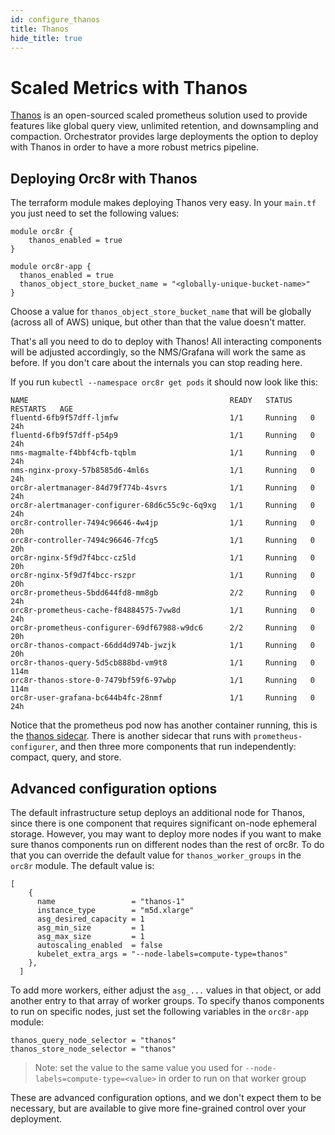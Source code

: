 ```yaml
---
id: configure_thanos
title: Thanos
hide_title: true
---
```


# Scaled Metrics with Thanos

[Thanos](https://thanos.io/) is an open-sourced scaled prometheus solution used
to provide features like global query view, unlimited retention, and downsampling
and compaction. Orchestrator provides large deployments the option to deploy
with Thanos in order to have a more robust metrics pipeline.

## Deploying Orc8r with Thanos

The terraform module makes deploying Thanos very easy. In your `main.tf` you
just need to set the following values:

```
module orc8r {
    thanos_enabled = true
}

module orc8r-app {
  thanos_enabled = true
  thanos_object_store_bucket_name = "<globally-unique-bucket-name>"
}
```

Choose a value for `thanos_object_store_bucket_name` that will be globally
(across all of AWS) unique, but other than that the value doesn't matter.

That's all you need to do to deploy with Thanos! All interacting components
will be adjusted accordingly, so the NMS/Grafana will work the same as before.
If you don't care about the internals you can stop reading here.

If you run `kubectl --namespace orc8r get pods` it should now look like this:
```
NAME                                             READY   STATUS    RESTARTS   AGE
fluentd-6fb9f57dff-ljmfw                         1/1     Running   0          24h
fluentd-6fb9f57dff-p54p9                         1/1     Running   0          24h
nms-magmalte-f4bbf4cfb-tqblm                     1/1     Running   0          24h
nms-nginx-proxy-57b8585d6-4ml6s                  1/1     Running   0          24h
orc8r-alertmanager-84d79f774b-4svrs              1/1     Running   0          24h
orc8r-alertmanager-configurer-68d6c55c9c-6q9xg   1/1     Running   0          24h
orc8r-controller-7494c96646-4w4jp                1/1     Running   0          20h
orc8r-controller-7494c96646-7fcg5                1/1     Running   0          20h
orc8r-nginx-5f9d7f4bcc-cz5ld                     1/1     Running   0          20h
orc8r-nginx-5f9d7f4bcc-rszpr                     1/1     Running   0          20h
orc8r-prometheus-5bdd644fd8-mm8gb                2/2     Running   0          24h
orc8r-prometheus-cache-f84884575-7vw8d           1/1     Running   0          24h
orc8r-prometheus-configurer-69df67988-w9dc6      2/2     Running   0          20h
orc8r-thanos-compact-66dd4d974b-jwzjk            1/1     Running   0          20h
orc8r-thanos-query-5d5cb888bd-vm9t8              1/1     Running   0          114m
orc8r-thanos-store-0-7479bf59f6-97wbp            1/1     Running   0          114m
orc8r-user-grafana-bc644b4fc-28nmf               1/1     Running   0          24h
```

Notice that the prometheus pod now has another container running, this is the
[thanos sidecar](https://thanos.io/v0.17/components/sidecar.md/). There is another
sidecar that runs with `prometheus-configurer`, and then three more components
that run independently: compact, query, and store.

## Advanced configuration options

The default infrastructure setup deploys an additional node for Thanos, since
there is one component that requires significant on-node ephemeral storage.
However, you may want to deploy more nodes if you want to make sure thanos
components run on different nodes than the rest of orc8r. To do that you can
override the default value for `thanos_worker_groups` in the `orc8r` module.
The default value is:
```
[
    {
      name                 = "thanos-1"
      instance_type        = "m5d.xlarge"
      asg_desired_capacity = 1
      asg_min_size         = 1
      asg_max_size         = 1
      autoscaling_enabled  = false
      kubelet_extra_args = "--node-labels=compute-type=thanos"
    },
  ]
```

To add more workers, either adjust the `asg_...` values in that object, or add
another entry to that array of worker groups. To specify thanos components to
run on specific nodes, just set the following variables in the `orc8r-app` module:
```
thanos_query_node_selector = "thanos"
thanos_store_node_selector = "thanos"
```
> Note: set the value to the same value you used for `--node-labels=compute-type=<value>`
> in order to run on that worker group

These are advanced configuration options, and we don't expect them to be necessary,
but are available to give more fine-grained control over your deployment.
